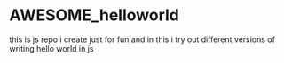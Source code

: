 # AWESOME_helloworld
this is js repo i create just for fun and in this i try out different versions of writing hello world in js
